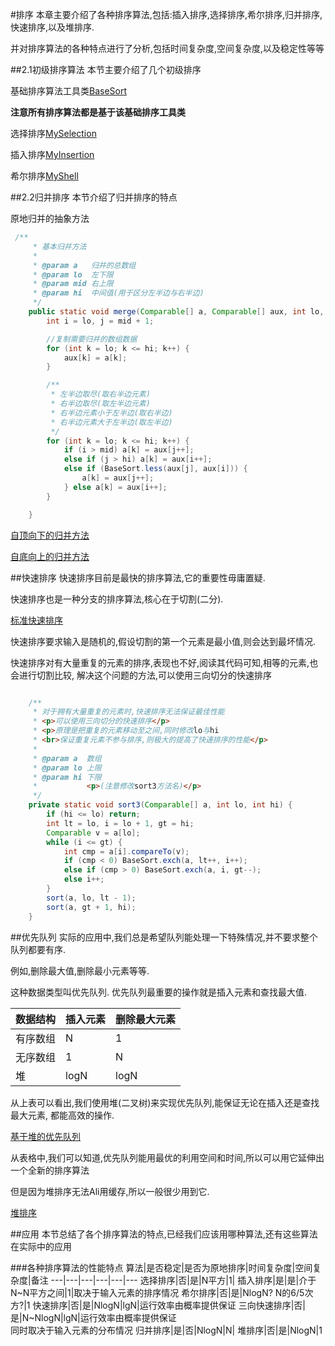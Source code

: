 #排序
本章主要介绍了各种排序算法,包括:插入排序,选择排序,希尔排序,归并排序,快速排序,以及堆排序.

并对排序算法的各种特点进行了分析,包括时间复杂度,空间复杂度,以及稳定性等等

##2.1初级排序算法
本节主要介绍了几个初级排序

基础排序算法工具类[BaseSort](./Algorithms/chapter2/BaseSort.java)

<b>注意所有排序算法都是基于该基础排序工具类</b>

选择排序[MySelection](./Algorithms/chapter2/MySelection.java)

插入排序[MyInsertion](./Algorithms/chapter2/MyInsertion.java)

希尔排序[MyShell](./Algorithms/chapter2/MyShell.java)

##2.2归并排序
本节介绍了归并排序的特点

原地归并的抽象方法

```java
 /**
     * 基本归并方法
     *
     * @param a   归并的总数组
     * @param lo  左下限
     * @param mid 右上限
     * @param hi  中间值(用于区分左半边与右半边)
     */
    public static void merge(Comparable[] a, Comparable[] aux, int lo, int mid, int hi) {
        int i = lo, j = mid + 1;

        //复制需要归并的数组数据
        for (int k = lo; k <= hi; k++) {
            aux[k] = a[k];
        }

        /**
         * 左半边取尽(取右半边元素)
         * 右半边取尽(取左半边元素)
         * 右半边元素小于左半边(取右半边)
         * 右半边元素大于左半边(取左半边)
         */
        for (int k = lo; k <= hi; k++) {
            if (i > mid) a[k] = aux[j++];
            else if (j > hi) a[k] = aux[i++];
            else if (BaseSort.less(aux[j], aux[i])) {
                a[k] = aux[j++];
            } else a[k] = aux[i++];
        }

    }
```

[自顶向下的归并方法](./Algorithms/chapter2/MyMerge.java)

[自底向上的归并方法](./Algorithms/chapter2/MyMergeBU.java)


##快速排序
快速排序目前是最快的排序算法,它的重要性毋庸置疑.

快速排序也是一种分支的排序算法,核心在于切割(二分).

[标准快速排序](./Algorithms/chapter2/MyQuick.java)

快速排序要求输入是随机的,假设切割的第一个元素是最小值,则会达到最坏情况.

快速排序对有大量重复的元素的排序,表现也不好,阅读其代码可知,相等的元素,也会进行切割比较,
解决这个问题的方法,可以使用三向切分的快速排序

```java

    /**
     * 对于拥有大量重复的元素时,快速排序无法保证最佳性能
     * <p>可以使用三向切分的快速排序</p>
     * <p>原理是把重复的元素移动至之间,同时修改lo与hi
     * <br>保证重复元素不参与排序,则极大的提高了快速排序的性能</p>
     *
     * @param a  数组
     * @param lo 上限
     * @param hi 下限
     *           <p>(注意修改sort3方法名)</p>
     */
    private static void sort3(Comparable[] a, int lo, int hi) {
        if (hi <= lo) return;
        int lt = lo, i = lo + 1, gt = hi;
        Comparable v = a[lo];
        while (i <= gt) {
            int cmp = a[i].compareTo(v);
            if (cmp < 0) BaseSort.exch(a, lt++, i++);
            else if (cmp > 0) BaseSort.exch(a, i, gt--);
            else i++;
        }
        sort(a, lo, lt - 1);
        sort(a, gt + 1, hi);
    }

```

##优先队列
实际的应用中,我们总是希望队列能处理一下特殊情况,并不要求整个队列都要有序.

例如,删除最大值,删除最小元素等等.

这种数据类型叫优先队列.
优先队列最重要的操作就是插入元素和查找最大值.

数据结构|插入元素|删除最大元素
---|---|---
有序数组|N|1
无序数组|1|N
堆|logN|logN


从上表可以看出,我们使用堆(二叉树)来实现优先队列,能保证无论在插入还是查找最大元素,
都能高效的操作.

[基于堆的优先队列](./Algorithms/chapter2/MyMaxPQ.java)

从表格中,我们可以知道,优先队列能用最优的利用空间和时间,所以可以用它延伸出一个全新的排序算法

但是因为堆排序无法Ali用缓存,所以一般很少用到它.

[堆排序](./Algorithms/chapter2/MyHeap.java)


##应用
本节总结了各个排序算法的特点,已经我们应该用哪种算法,还有这些算法在实际中的应用

###各种排序算法的性能特点
算法|是否稳定|是否为原地排序|时间复杂度|空间复杂度|备注
---|---|---|---|---|---
选择排序|否|是|N平方|1|
插入排序|是|是|介于N~N平方之间|1|取决于输入元素的排序情况
希尔排序|否|是|NlogN? N的6/5次方?|1
快速排序|否|是|NlogN|lgN|运行效率由概率提供保证
三向快速排序|否|是|N~NlogN|lgN|运行效率由概率提供保证<br>同时取决于输入元素的分布情况
归并排序|是|否|NlogN|N|
堆排序|否|是|NlogN|1


